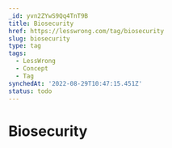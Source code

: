 ```yaml
---
_id: yvn2ZYwS9Qq4TnT9B
title: Biosecurity
href: https://lesswrong.com/tag/biosecurity
slug: biosecurity
type: tag
tags:
  - LessWrong
  - Concept
  - Tag
synchedAt: '2022-08-29T10:47:15.451Z'
status: todo
---
```


# Biosecurity
